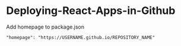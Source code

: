 # Deploying-React-Apps-in-Github

Add homepage to package.json
```
"homepage": "https://USERNAME.github.io/REPOSITORY_NAME"
```

